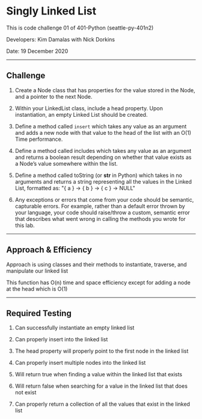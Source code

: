 # Singly Linked List
This is code challenge 01 of 401-Python (seattle-py-401n2)

Developers: Kim Damalas with Nick Dorkins  

Date: 19 December 2020
____________________
## Challenge

1. Create a Node class that has properties for the value stored in the Node, and a pointer to the next Node.

2. Within your LinkedList class, include a head property. Upon instantiation, an empty Linked List should be created.

3. Define a method called `insert` which takes any value as an argument and adds a new node with that value to the head of the list with an O(1) Time performance.

4. Define a method called includes which takes any value as an argument and returns a boolean result depending on whether that value exists as a Node’s value somewhere within the list.

5. Define a method called toString (or __str__ in Python) which takes in no arguments and returns a string representing all the values in the Linked List, formatted as:
"{ a } -> { b } -> { c } -> NULL"

6. Any exceptions or errors that come from your code should be semantic, capturable errors. For example, rather than a default error thrown by your language, your code should raise/throw a custom, semantic error that describes what went wrong in calling the methods you wrote for this lab.
__________

## Approach & Efficiency

Approach is using classes and their methods to instantiate, traverse, and manipulate our linked list

This function has O(n) time and space efficiency except for adding a node at the head which is O(1)

_____________
## Required Testing

1. Can successfully instantiate an empty linked list

2. Can properly insert into the linked list

3. The head property will properly point to the first node in the linked list

4. Can properly insert multiple nodes into the linked list

5. Will return true when finding a value within the linked list that exists

6. Will return false when searching for a value in the linked list that does not exist

7. Can properly return a collection of all the values that exist in the linked list